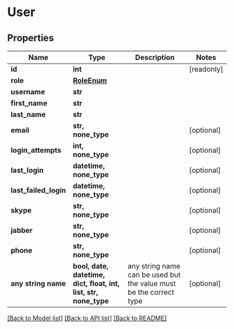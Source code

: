 # User


## Properties
Name | Type | Description | Notes
------------ | ------------- | ------------- | -------------
**id** | **int** |  | [readonly] 
**role** | [**RoleEnum**](RoleEnum.md) |  | 
**username** | **str** |  | 
**first_name** | **str** |  | 
**last_name** | **str** |  | 
**email** | **str, none_type** |  | [optional] 
**login_attempts** | **int, none_type** |  | [optional] 
**last_login** | **datetime, none_type** |  | [optional] 
**last_failed_login** | **datetime, none_type** |  | [optional] 
**skype** | **str, none_type** |  | [optional] 
**jabber** | **str, none_type** |  | [optional] 
**phone** | **str, none_type** |  | [optional] 
**any string name** | **bool, date, datetime, dict, float, int, list, str, none_type** | any string name can be used but the value must be the correct type | [optional]

[[Back to Model list]](../README.md#documentation-for-models) [[Back to API list]](../README.md#documentation-for-api-endpoints) [[Back to README]](../README.md)


